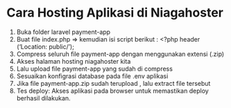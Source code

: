 <!-- Upload aplikasi pada hosting -->


# Cara Hosting Aplikasi di Niagahoster

1. Buka folder laravel payment-app
2. Buat file index.php => kemudian isi script berikut : <?php header (‘Location: public/’); 
3. Compress seluruh file payment-app dengan menggunakan extensi (.zip)
4. Akses halaman hosting niagahoster kita
5. Lalu upload file payment-app yang sudah di compress
6. Sesuaikan konfigrasi database pada file .env aplikasi
7. Jika file payment-app.zip sudah terupload , lalu extract file tersebut 
8. Tes deploy: Akses aplikasi pada browser untuk memastikan deploy berhasil dilakukan.